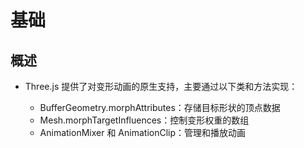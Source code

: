 # 基础

## 概述

+ Three.js 提供了对变形动画的原生支持，主要通过以下类和方法实现：

  + BufferGeometry.morphAttributes：存储目标形状的顶点数据
  + Mesh.morphTargetInfluences：控制变形权重的数组
  + AnimationMixer 和 AnimationClip：管理和播放动画
